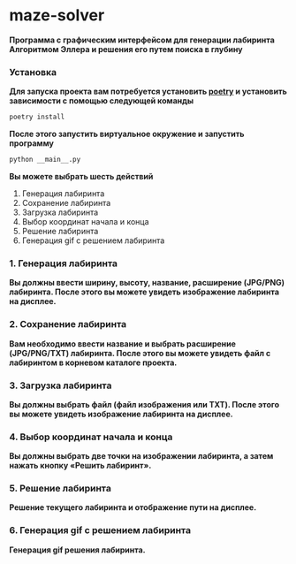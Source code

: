 # maze-solver

**Программа с графическим интерфейсом для генерации лабиринта Алгоритмом Эллера и решения его путем поиска в глубину**

### Установка

**Для запуска проекта вам потребуется установить [poetry](https://python-poetry.org/) и установить зависимости с помощью следующей команды**

```bash
poetry install
```

**После этого запустить виртуальное окружение и запустить программу**

```bash
python __main__.py
```

**Вы можете выбрать шесть действий**
1. Генерация лабиринта
2. Сохранение лабиринта
3. Загрузка лабиринта
4. Выбор координат начала и конца
5. Решение лабиринта
6. Генерация gif с решением лабиринта

### 1. Генерация лабиринта

**Вы должны ввести ширину, высоту, название, расширение (JPG/PNG) лабиринта. После этого вы можете увидеть изображение лабиринта на дисплее.**

### 2. Сохранение лабиринта

**Вам необходимо ввести название и выбрать расширение (JPG/PNG/TXT) лабиринта. После этого вы можете увидеть файл с лабиринтом в корневом каталоге проекта.**

### 3. Загрузка лабиринта

**Вы должны выбрать файл (файл изображения или TXT). После этого вы можете увидеть изображение лабиринта на дисплее.**

### 4. Выбор координат начала и конца

**Вы должны выбрать две точки на изображении лабиринта, а затем нажать кнопку «Решить лабиринт».**

### 5. Решение лабиринта

**Решение текущего лабиринта и отображение пути на дисплее.**

### 6. Генерация gif с решением лабиринта

**Генерация gif решения лабиринта.**
